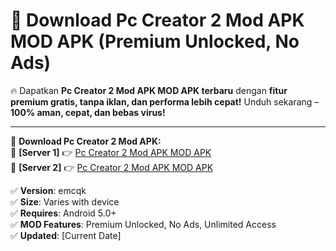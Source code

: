 # 🚀 Download Pc Creator 2 Mod APK MOD APK (Premium Unlocked, No Ads)  

🔥 Dapatkan **Pc Creator 2 Mod APK MOD APK terbaru** dengan **fitur premium gratis, tanpa iklan, dan performa lebih cepat!** Unduh sekarang – **100% aman, cepat, dan bebas virus!**  

---


🔽 **Download Pc Creator 2 Mod APK:**  
🔹 **[Server 1]** 👉 [Pc Creator 2 Mod APK MOD APK](https://apkcomod.com?title=Pc_Creator_2_Mod_APK)  
🔹 **[Server 2]** 👉 [Pc Creator 2 Mod APK MOD APK](https://apkcomod.com?title=Pc_Creator_2_Mod_APK)  


✅ **Version**: emcqk  
✅ **Size**: Varies with device  
✅ **Requires**: Android 5.0+  
✅ **MOD Features**: Premium Unlocked, No Ads, Unlimited Access  
✅ **Updated**: [Current Date]  